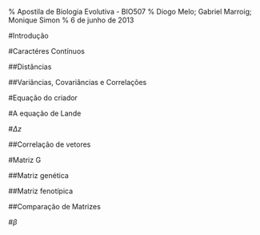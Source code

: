 % Apostila de Biologia Evolutiva - BIO507
% Diogo Melo; Gabriel Marroig; Monique Simon
% 6 de junho de 2013


#Introdução

#Caractéres Contínuos

##Distâncias

##Variâncias, Covariâncias e Correlações

#Equação do criador

#A equação de Lande

#$\Delta z$

##Correlação de vetores

#Matriz G

##Matriz genética

##Matriz fenotípica

##Comparação de Matrizes

#$\beta$


